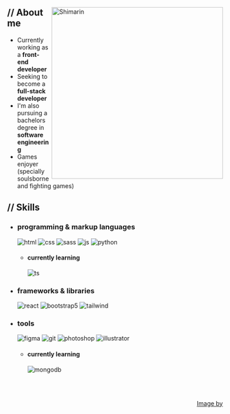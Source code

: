 <p align = center ><!-- Optional banner goes here--> </p>

<div>

<img align="right" width="400" alt="Shimarin" src="https://im.ezgif.com/tmp/ezgif-1-46c1a79ebf.gif"/>

<h2> // About me </h2>

- Currently working as a **front-end developer**
- Seeking to  become a **full-stack developer**
- I'm also pursuing a bachelors degree in  **software engineering**
- Games enjoyer (specially soulsborne and fighting games) 

  
<h2>  // Skills  </h2>
  
- <h3> programming & markup languages </h3>
  
  <img src = "https://img.shields.io/badge/HTML5-E34F26?style=for-the-badge&logo=html5&logoColor=white" alt = "html" />
  <img src = "https://img.shields.io/badge/CSS3-1572B6?style=for-the-badge&logo=css3&logoColor=white" alt = "css" />
  <img src = "https://img.shields.io/badge/SASS-hotpink.svg?style=for-the-badge&logo=SASS&logoColor=white" alt = "sass" />
  <img src = "https://img.shields.io/badge/JavaScript-111111?style=for-the-badge&logo=javascript&logoColor=F7DF1E" alt = "js" />
  <img src = "https://img.shields.io/badge/Python-14354C?style=for-the-badge&logo=python&logoColor=white" alt = "python" />
  
  - <h4> currently learning </h4>
    <img src = "https://img.shields.io/badge/TypeScript-007ACC?style=for-the-badge&logo=typescript&logoColor=white" alt = "ts" />
    
  
- <h3>  frameworks & libraries </h3>
  <img src = "https://img.shields.io/badge/react-%2320232a.svg?style=for-the-badge&logo=react&logoColor=%2361DAFB" alt = "react" />
  <img src = "https://img.shields.io/badge/next.js-000000?style=for-the-badge&logo=nextdotjs&logoColor=white" alt = "bootstrap5" />
  <img src = "https://img.shields.io/badge/Tailwind_CSS-38B2AC?style=for-the-badge&logo=tailwind-css&logoColor=white" alt = "tailwind" />
  
- <h3> tools </h3>
    <img src = "https://img.shields.io/badge/figma-7434a4?style=for-the-badge&logo=figma&logoColor=white" alt = "figma" />
    <img src = "https://img.shields.io/badge/git-%23F05033.svg?style=for-the-badge&logo=git&logoColor=white" alt = "git" />
  <img src = "https://img.shields.io/badge/adobe%20photoshop-001E36.svg?style=for-the-badge&logo=adobe%20photoshop&logoColor=" alt = "photoshop" />
  <img src = "https://img.shields.io/badge/adobe%20illustrator-3c240c.svg?style=for-the-badge&logo=adobe%20illustrator&logoColor=f8a829" alt = "illustrator" />
  
  - <h4> currently learning </h4>
  
    <img src = "https://img.shields.io/badge/MongoDB-%234ea94b.svg?style=for-the-badge&logo=mongodb&logoColor=white" alt = "mongodb" />
    
  
  </br></br>
  
<div align="right">
<a href="">Image by </a>
  </div>
  </div>

<!---

--->

